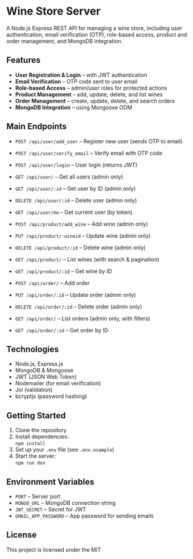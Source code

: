 # Wine Store Server

A Node.js Express REST API for managing a wine store, including user authentication, email verification (OTP), role-based access, product and order management, and MongoDB integration.

## Features

- **User Registration & Login** – with JWT authentication
- **Email Verification** – OTP code sent to user email
- **Role-based Access** – admin/user roles for protected actions
- **Product Management** – add, update, delete, and list wines
- **Order Management** – create, update, delete, and search orders
- **MongoDB Integration** – using Mongoose ODM

## Main Endpoints

- `POST /api/user/add_user` – Register new user (sends OTP to email)
- `POST /api/user/verify_email` – Verify email with OTP code
- `POST /api/user/login` – User login (returns JWT)
- `GET /api/user/` – Get all users (admin only)
- `GET /api/user/:id` – Get user by ID (admin only)
- `DELETE /api/user/:id` – Delete user (admin only)
- `GET /api/user/me` – Get current user (by token)

- `POST /api/product/add_wine` – Add wine (admin only)
- `PUT /api/product/:wineid` – Update wine (admin only)
- `DELETE /api/product/:id` – Delete wine (admin only)
- `GET /api/product/` – List wines (with search & pagination)
- `GET /api/product/:id` – Get wine by ID

- `POST /api/order/` – Add order
- `PUT /api/order/:id` – Update order (admin only)
- `DELETE /api/order/:id` – Delete order (admin only)
- `GET /api/order/` – List orders (admin only, with filters)
- `GET /api/order/:id` – Get order by ID

## Technologies

- Node.js, Express.js
- MongoDB & Mongoose
- JWT (JSON Web Token)
- Nodemailer (for email verification)
- Joi (validation)
- bcryptjs (password hashing)

## Getting Started

1. Clone the repository
2. Install dependencies:  
   `npm install`
3. Set up your `.env` file (see `.env.example`)
4. Start the server:  
   `npm run dev`

## Environment Variables

- `PORT` – Server port
- `MONGO_URL` – MongoDB connection string
- `JWT_SECRET` – Secret for JWT
- `GMAIL_APP_PASSWORD` – App password for sending emails

## License

This project is licensed under the MIT